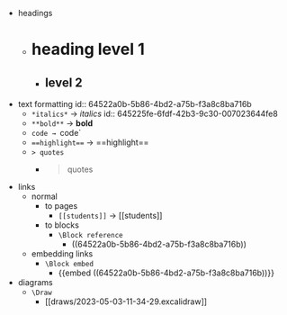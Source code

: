 - headings
	- # heading level 1
		- ## level 2
- text formatting
  id:: 64522a0b-5b86-4bd2-a75b-f3a8c8ba716b
	- `*italics*` → *italics*
	  id:: 645225fe-6fdf-42b3-9c30-007023644fe8
	- `**bold**` → **bold**
	- `code → `code`
	- `==highlight==` → ==highlight==
	- `> quotes`
		- >quotes
- links
	- normal
		- to pages
			- `[[students]]` → [[students]]
		- to blocks
			- `\Block reference`
				- ((64522a0b-5b86-4bd2-a75b-f3a8c8ba716b))
	- embedding links
		- `\Block embed`
			- {{embed ((64522a0b-5b86-4bd2-a75b-f3a8c8ba716b))}}
- diagrams
	- `\Draw`
		- [[draws/2023-05-03-11-34-29.excalidraw]]